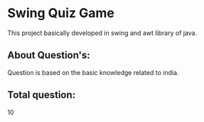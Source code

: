 # Swing Quiz Game
This project basically developed in swing and awt library of java.

## About Question's:
Question is based on the basic knowledge related to india.

## Total question:
10
